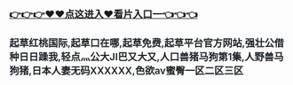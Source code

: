 </br>

<h3 class="heading-element" style="font-size:1.25em;font-weight:var(--base-text-weight-semibold, 600);color:#1F2328;font-family:-apple-system, BlinkMacSystemFont, &quot;background-color:#FFFFFF;">
	<a href="https://github.k596.com/20250311.html">👉👉👉♥♥&#28857;&#36825;&#36827;&#20837;♥&#30475;&#29255;&#20837;&#21475;一👈👈👈</a>
</br>

</br>
起草红桃国际,起草口在哪,起草免费,起草平台官方网站,强壮公借种日日躁我,轻点灬公大JI巴又大又,人口兽猪马狗第1集,人野兽马狗猪,日本人妻无码ⅩXXXXX,色欲av蜜臀一区二区三区
